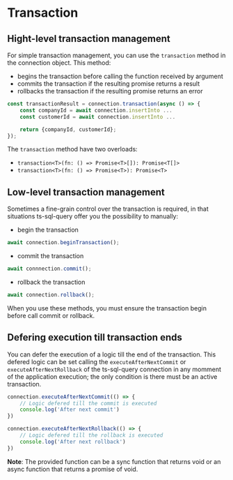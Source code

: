 # Transaction

## Hight-level transaction management

For simple transaction management, you can use the `transaction` method in the connection object. This method:

- begins the transaction before calling the function received by argument
- commits the transaction if the resulting promise returns a result
- rollbacks the transaction if the resulting promise returns an error

```ts
const transactionResult = connection.transaction(async () => {
    const companyId = await connection.insertInto ...
    const customerId = await connection.insertInto ...

    return {companyId, customerId};
});
```

The `transaction` method have two overloads:

- `transaction<T>(fn: () => Promise<T>[]): Promise<T[]>`
- `transaction<T>(fn: () => Promise<T>): Promise<T>`

## Low-level transaction management

Sometimes a fine-grain control over the transaction is required, in that situations ts-sql-query offer you the possibility to manually:

- begin the transaction

```ts
await connection.beginTransaction();
```

- commit the transaction

```ts
await connnection.commit();
```

- rollback the transaction

```ts
await connection.rollback();
```

When you use these methods, you must ensure the transaction begin before call commit or rollback.

## Defering execution till transaction ends

You can defer the execution of a logic till the end of the transaction. This defered logic can be set calling the `executeAfterNextCommit` or `executeAfterNextRollback` of the ts-sql-query connection in any momment of the application execution; the only condition is there must be an active transaction.

```ts
connection.executeAfterNextCommit(() => {
    // Logic defered till the commit is executed
    console.log('After next commit')
})

connection.executeAfterNextRollback(() => {
    // Logic defered till the rollback is executed
    console.log('After next rollback')
})
```

**Note**: The provided function can be a sync function that returns void or an async function that returns a promise of void.